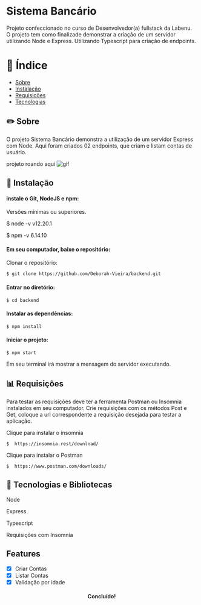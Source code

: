<h1 >Sistema Bancário</h1>
<p >Projeto confeccionado no curso de Desenvolvedor(a) fullstack da Labenu. O projeto tem como finalizade demonstrar a criação de um servidor utilizando Node e Express. Utilizando Typescript para criação de endpoints.</p>

# :ledger: Índice

<!--ts-->

- [Sobre](#sobre)
- [Instalação](#instalacao)
- [Requisições](#requisicoes)
- [Tecnologias](#tecnologias)
<!--te-->

## :pencil2: Sobre

<p>O projeto Sistema Bancário demonstra a utilização de um servidor Express com Node. Aqui foram criados 02 endpoints, que criam e listam contas de usuário. </p>

projeto roando aqui
![gif](https://user-images.githubusercontent.com/31224361/106182119-2dac3980-617d-11eb-88f0-62a8fed97b26.gif)

## :wrench: Instalação

#### instale o Git, NodeJS e npm:

<p> Versões mínimas ou superiores.</p>

$ node -v
v12.20.1

$ npm -v
6.14.10</p>

#### Em seu computador, baixe o repositório:

<p> Clonar o repositório:</p>

```
$ git clone https://github.com/Deborah-Vieira/backend.git
```

#### Entrar no diretório:

```
$ cd backend
```

#### Instalar as dependências:

```
$ npm install
```

#### Iniciar o projeto:

```
$ npm start
```

<p> Em seu terminal irá mostrar a mensagem do servidor executando.</p>

## :bar_chart: Requisições

<p>Para testar as requisições deve ter a ferramenta Postman ou Insomnia instalados em seu computador. Crie requisições com os métodos Post e Get, coloque a url correspondente a requisição desejada para testar a aplicação. </p>

<p>Clique para instalar o insomnia </p>

```
$  https://insomnia.rest/download/
```

<p>Clique para instalar o Postman </p>

```
$  https://www.postman.com/downloads/
```

## :hammer: Tecnologias e Bibliotecas

<p>Node</p> <p>Express</p> <p>Typescript</p> <p>Requisições com Insomnia</p>
 
## Features
- [x] Criar Contas
- [x] Listar Contas
- [x] Validação por idade

<h4 align="center"> 
	Concluído!
</h4>
